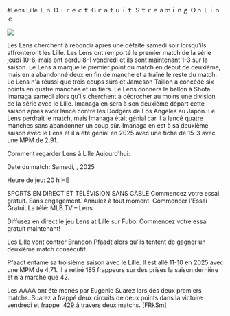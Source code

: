 #Lens Lille Ｅｎ Ｄｉｒｅｃｔ Ｇｒａｔｕｉｔ Ｓｔｒｅａｍｉｎｇ Ｏｎｌｉｎｅ  
  
  
[![](https://i.imgur.com/qSNzIqt.png)](https://movie.rssnews.media/IsghLLE.php)  
  
Les Lens cherchent à rebondir après une défaite samedi soir lorsqu'ils affronteront les Lille. Les Lens ont remporté le premier match de la série jeudi 10-6, mais ont perdu 8-1 vendredi et ils sont maintenant 1-3 sur la saison. Le Lens a marqué le premier point du match en début de deuxième, mais en a abandonné deux en fin de manche et a traîné le reste du match. Le Lens n'a réussi que trois coups sûrs et Jameson Taillon a concédé six points en quatre manches et un tiers. Le Lens donnera le ballon à Shota Imanaga samedi alors qu'ils cherchent à décrocher au moins une division de la série avec le Lille. Imanaga en sera à son deuxième départ cette saison après avoir lancé contre les Dodgers de Los Angeles au Japon. Le Lens perdrait le match, mais Imanaga était génial car il a lancé quatre manches sans abandonner un coup sûr. Imanaga en est à sa deuxième saison avec le Lens et il a été génial en 2025 avec une fiche de 15-3 avec une MPM de 2,91.

Comment regarder Lens à Lille Aujourd'hui:

Date du match: Samedi, , 2025

Heure de jeu: 20 h HE

SPORTS EN DIRECT ET TÉLÉVISION SANS CÂBLE
Commencez votre essai gratuit. Sans engagement. Annulez à tout moment.
Commencer l'Essai Gratuit
La télé: MLB.TV – Lens

Diffusez en direct le jeu Lens at Lille sur Fubo: Commencez votre essai gratuit maintenant!

Les Lille vont contrer Brandon Pfaadt alors qu'ils tentent de gagner un deuxième match consécutif.

Pfaadt entame sa troisième saison avec le Lille. Il est allé 11-10 en 2025 avec une MPM de 4,71. Il a retiré 185 frappeurs sur des prises la saison dernière et n'a marché que 42.

Les AAAA ont été menés par Eugenio Suarez lors des deux premiers matchs. Suarez a frappé deux circuits de deux points dans la victoire vendredi et frappe .429 à travers deux matchs. [FRkSm]